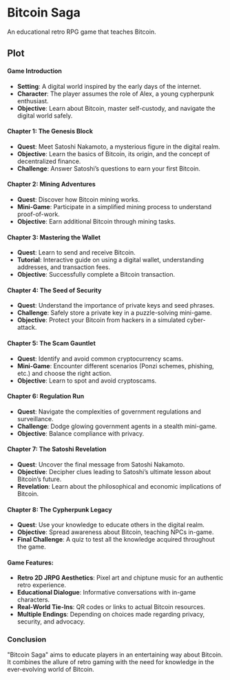 # Bitcoin Saga
An educational retro RPG game that teaches Bitcoin.

## Plot

#### Game Introduction
- **Setting**: A digital world inspired by the early days of the internet.
- **Character**: The player assumes the role of Alex, a young cypherpunk enthusiast.
- **Objective**: Learn about Bitcoin, master self-custody, and navigate the digital world safely.

#### Chapter 1: The Genesis Block
- **Quest**: Meet Satoshi Nakamoto, a mysterious figure in the digital realm.
- **Objective**: Learn the basics of Bitcoin, its origin, and the concept of decentralized finance.
- **Challenge**: Answer Satoshi’s questions to earn your first Bitcoin.

#### Chapter 2: Mining Adventures
- **Quest**: Discover how Bitcoin mining works.
- **Mini-Game**: Participate in a simplified mining process to understand proof-of-work.
- **Objective**: Earn additional Bitcoin through mining tasks.

#### Chapter 3: Mastering the Wallet
- **Quest**: Learn to send and receive Bitcoin.
- **Tutorial**: Interactive guide on using a digital wallet, understanding addresses, and transaction fees.
- **Objective**: Successfully complete a Bitcoin transaction.

#### Chapter 4: The Seed of Security
- **Quest**: Understand the importance of private keys and seed phrases.
- **Challenge**: Safely store a private key in a puzzle-solving mini-game.
- **Objective**: Protect your Bitcoin from hackers in a simulated cyber-attack.

#### Chapter 5: The Scam Gauntlet
- **Quest**: Identify and avoid common cryptocurrency scams.
- **Mini-Game**: Encounter different scenarios (Ponzi schemes, phishing, etc.) and choose the right action.
- **Objective**: Learn to spot and avoid cryptoscams.

#### Chapter 6: Regulation Run
- **Quest**: Navigate the complexities of government regulations and surveillance.
- **Challenge**: Dodge glowing government agents in a stealth mini-game.
- **Objective**: Balance compliance with privacy.

#### Chapter 7: The Satoshi Revelation
- **Quest**: Uncover the final message from Satoshi Nakamoto.
- **Objective**: Decipher clues leading to Satoshi’s ultimate lesson about Bitcoin’s future.
- **Revelation**: Learn about the philosophical and economic implications of Bitcoin.

#### Chapter 8: The Cypherpunk Legacy
- **Quest**: Use your knowledge to educate others in the digital realm.
- **Objective**: Spread awareness about Bitcoin, teaching NPCs in-game.
- **Final Challenge**: A quiz to test all the knowledge acquired throughout the game.

#### Game Features:
- **Retro 2D JRPG Aesthetics**: Pixel art and chiptune music for an authentic retro experience.
- **Educational Dialogue**: Informative conversations with in-game characters.
- **Real-World Tie-Ins**: QR codes or links to actual Bitcoin resources.
- **Multiple Endings**: Depending on choices made regarding privacy, security, and advocacy.

### Conclusion
"Bitcoin Saga" aims to educate players in an entertaining way about Bitcoin. It combines the allure of retro gaming with the need for knowledge in the ever-evolving world of Bitcoin.
